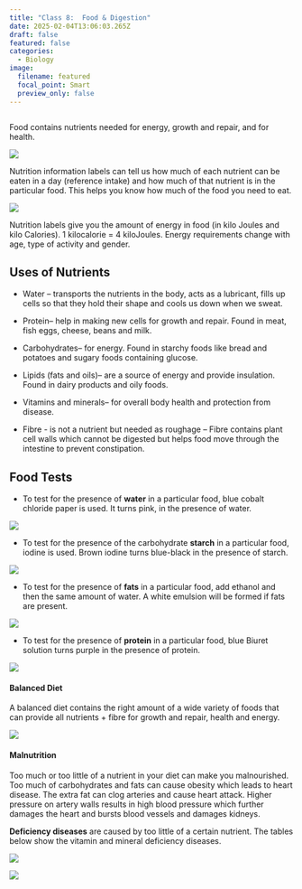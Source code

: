 ```yaml
---
title: "Class 8:  Food & Digestion"
date: 2025-02-04T13:06:03.265Z
draft: false
featured: false
categories:
  - Biology
image:
  filename: featured
  focal_point: Smart
  preview_only: false
---
```



![]()

Food contains nutrients needed for energy, growth and repair, and for health.

![](food.jpg)

Nutrition information labels can tell us how much of each nutrient can be eaten in a day (reference intake) and how much of that nutrient is in the particular food. This helps you know how much of the food you need to eat.

![](nutrition_label.png)

Nutrition labels give you the amount of energy in food (in kilo Joules and kilo Calories). 1 kilocalorie = 4 kiloJoules. Energy requirements change with age, type of activity and gender.

## Uses of Nutrients

* Water – transports the nutrients in the body, acts as a lubricant, fills up cells so that they hold their shape and cools us down when we sweat.
* Protein– help in making new cells for growth and repair. Found in meat, fish eggs, cheese, beans and milk.

* Carbohydrates– for energy. Found in starchy foods like bread and potatoes and sugary foods containing glucose.

* Lipids (fats and oils)– are a source of energy and provide insulation. Found in dairy products and oily foods. 

* Vitamins and minerals– for overall body health and protection from disease. 
* Fibre - is not a nutrient but needed as roughage – Fibre contains plant cell walls which cannot be digested but helps food move through the intestine to prevent constipation.



## Food Tests

* To test for the presence of **water** in a particular food, blue cobalt chloride paper is used. It turns pink, in the presence of water.

![](cobalt_chloride_paper.jfif)

* T﻿o test for the presence of the carbohydrate **starch** in a particular food, iodine is used. Brown iodine turns blue-black in the presence of starch. 

![](starch_test.jfif)

* T﻿o test for the presence of **fats** in a particular food, add ethanol and then the same amount of water. A white emulsion will be formed if fats are present.

![](fats_test.png)

* T﻿o test for the presence of **protein** in a particular food, blue Biuret solution turns purple in the presence of protein.

![](protein_test.jfif)



#### Balanced Diet 

A balanced diet contains the right amount of a wide variety of foods that can provide all nutrients + fibre for growth and repair, health and energy. 

![](balanced_diet.png)

#### Malnutrition

Too much or too little of a nutrient in your diet can make you malnourished.
Too much of carbohydrates and fats can cause obesity which leads to heart disease. The extra fat can clog arteries and cause heart attack. Higher pressure on artery walls results in high blood pressure which further damages the heart and bursts blood vessels and damages kidneys.

**Deficiency diseases** are caused by too little of a certain nutrient. The tables below show the vitamin and mineral deficiency diseases.

![](vitamin_uses_-deficiency_diseases.jpg)





![](mineral_uses_deficiency_diseases.png)